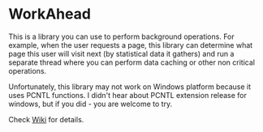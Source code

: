 # WorkAhead

This is a library you can use to perform background operations.
For example, when the user requests a page, this library can 
determine what page this user will visit next (by statistical 
data it gathers) and run a separate thread where you can perform 
data caching or other non critical operations.

Unfortunately, this library may not work on Windows platform 
because it uses PCNTL functions.
I didn't hear about PCNTL extension release for windows, but if 
you did - you are welcome to try.

Check [Wiki](https://github.com/zysoft/WorkAhead/wiki) for details.